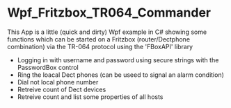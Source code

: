 # Wpf_Fritzbox_TR064_Commander

This App is a little (quick and dirty) Wpf example in C# showing some functions which can be started on a Fritzbox (router/Dectphone combination)
via the TR-064 protocol using the 'FBoxAPI' library

 - Logging in with username and password using secure strings with the PasswordBox control
 - Ring the loacal Dect phones (can be useed to signal an alarm condition)
 - Dial not local phone number
 - Retreive count of Dect devices
 - Retreive count and list some properties of all hosts
